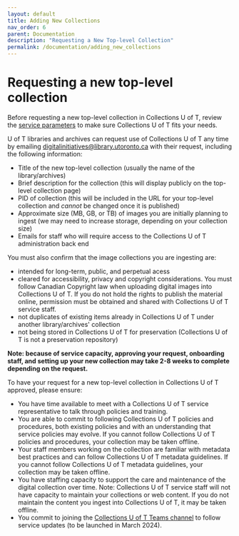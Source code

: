 ```yaml
---
layout: default
title: Adding New Collections
nav_order: 6
parent: Documentation
description: "Requesting a New Top-level Collection"
permalink: /documentation/adding_new_collections
---
```


# Requesting a new top-level collection

Before requesting a new top-level collection in Collections U of T, review the [service parameters](https://github.com/utlib/collections-uoft/blob/main/README.md#about-collections-u-of-t) to make sure Collections U of T fits your needs.

U of T libraries and archives can request use of Collections U of T any time by emailing digitalinitiatives@library.utoronto.ca with their request, including the following information:

* Title of the new top-level collection (usually the name of the library/archives)
* Brief description for the collection (this will display publicly on the top-level collection page)
* PID of collection (this will be included in the URL for your top-level collection and *cannot* be changed once it is published)
* Approximate size (MB, GB, or TB) of images you are initially planning to ingest (we may need to increase storage, depending on your collection size)
* Emails for staff who will require access to the Collections U of T administration back end

You must also confirm that the image collections you are ingesting are:
* intended for long-term, public, and perpetual acess
* cleared for accessibility, privacy and copyright considerations. You must follow Canadian Copyright law when uploading digital images into Collections U of T. If you do not hold the rights to publish the material online, permission must be obtained and shared with Collections U of T service staff.
* not duplicates of existing items already in Collections U of T under another library/archives' collection
* not being stored in Collections U of T for preservation (Collections U of T is not a preservation repository)

**Note: because of service capacity, approving your request, onboarding staff, and setting up your new collection may take 2-8 weeks to complete depending on the request.**

To have your request for a new top-level collection in Collections U of T approved, please ensure:
* You have time available to meet with a Collections U of T service representative to talk through policies and training.
* You are able to commit to following Collections U of T policies and procedures, both existing policies and with an understanding that service policies may evolve. If you cannot follow Collections U of T policies and procedures, your collection may be taken offline.
* Your staff members working on the collection are familiar with metadata best practices and can follow Collections U of T metadata guidelines. If you cannot follow Collections U of T metadata guidelines, your collection may be taken offline.
* You have staffing capacity to support the care and maintenance of the digital collection over time. Note: Collections U of T service staff will not have capacity to maintain your collections or web content. If you do not maintain the content you ingest into Collections U of T, it may be taken offline.
* You commit to joining the [Collections U of T Teams channel](https://teams.microsoft.com/l/channel/19%3a0c2caaac27a04fe7b6e37018970a66b5%40thread.tacv2/Collections%2520U%2520of%2520T?groupId=2151c2c7-2063-412d-8ebf-de2c9f809003&tenantId=78aac226-2f03-4b4d-9037-b46d56c55210) to follow service updates (to be launched in March 2024).
